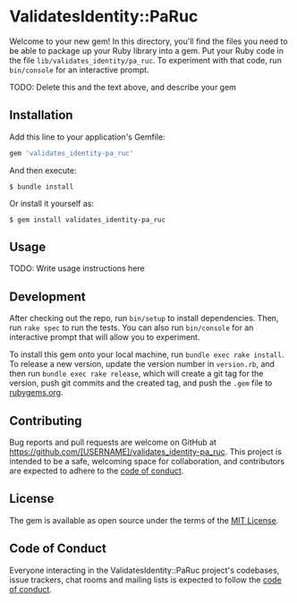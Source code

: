 # ValidatesIdentity::PaRuc

Welcome to your new gem! In this directory, you'll find the files you need to be able to package up your Ruby library into a gem. Put your Ruby code in the file `lib/validates_identity/pa_ruc`. To experiment with that code, run `bin/console` for an interactive prompt.

TODO: Delete this and the text above, and describe your gem

## Installation

Add this line to your application's Gemfile:

```ruby
gem 'validates_identity-pa_ruc'
```

And then execute:

    $ bundle install

Or install it yourself as:

    $ gem install validates_identity-pa_ruc

## Usage

TODO: Write usage instructions here

## Development

After checking out the repo, run `bin/setup` to install dependencies. Then, run `rake spec` to run the tests. You can also run `bin/console` for an interactive prompt that will allow you to experiment.

To install this gem onto your local machine, run `bundle exec rake install`. To release a new version, update the version number in `version.rb`, and then run `bundle exec rake release`, which will create a git tag for the version, push git commits and the created tag, and push the `.gem` file to [rubygems.org](https://rubygems.org).

## Contributing

Bug reports and pull requests are welcome on GitHub at https://github.com/[USERNAME]/validates_identity-pa_ruc. This project is intended to be a safe, welcoming space for collaboration, and contributors are expected to adhere to the [code of conduct](https://github.com/[USERNAME]/validates_identity-pa_ruc/blob/master/CODE_OF_CONDUCT.md).

## License

The gem is available as open source under the terms of the [MIT License](https://opensource.org/licenses/MIT).

## Code of Conduct

Everyone interacting in the ValidatesIdentity::PaRuc project's codebases, issue trackers, chat rooms and mailing lists is expected to follow the [code of conduct](https://github.com/[USERNAME]/validates_identity-pa_ruc/blob/master/CODE_OF_CONDUCT.md).
